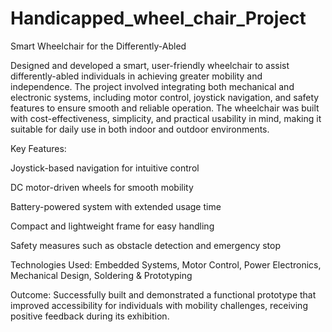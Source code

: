 # Handicapped_wheel_chair_Project
Smart Wheelchair for the Differently-Abled

Designed and developed a smart, user-friendly wheelchair to assist differently-abled individuals in achieving greater mobility and independence. The project involved integrating both mechanical and electronic systems, including motor control, joystick navigation, and safety features to ensure smooth and reliable operation. The wheelchair was built with cost-effectiveness, simplicity, and practical usability in mind, making it suitable for daily use in both indoor and outdoor environments.

Key Features:

Joystick-based navigation for intuitive control

DC motor-driven wheels for smooth mobility

Battery-powered system with extended usage time

Compact and lightweight frame for easy handling

Safety measures such as obstacle detection and emergency stop

Technologies Used: Embedded Systems, Motor Control, Power Electronics, Mechanical Design, Soldering & Prototyping

Outcome: Successfully built and demonstrated a functional prototype that improved accessibility for individuals with mobility challenges, receiving positive feedback during its exhibition.
